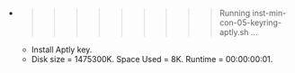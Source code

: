 * >>>>>>>>> Running inst-min-con-05-keyring-aptly.sh ...
  * Install Aptly key.
  * Disk size = 1475300K. Space Used = 8K. Runtime = 00:00:00:01.
